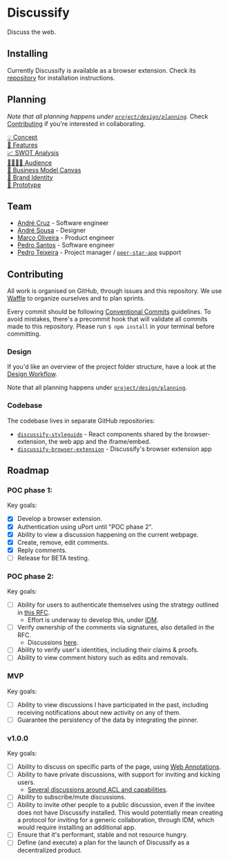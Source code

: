 # Discussify

Discuss the web.

## Installing

Currently Discussify is available as a browser extension. Check its [repository](https://github.com/ipfs-shipyard/discussify-browser-extension) for installation instructions.

## Planning

*Note that all planning happens under [`project/design/planning`](project/design/planning).* Check [Contributing](#contributing) if you're interested in collaborating.

[💡 Concept](project/design/planning/concept.md)  
[🌈 Features](project/design/planning/features.md)  
[📈 SWOT Analysis](project/design/planning/swot.md)  
[👨‍👩‍👧‍👦 Audience](project/design/planning/audience.md)  
[📇 Business Model Canvas](project/design/planning/business-model-canvas.md)  
[💎 Brand Identity](project/design/planning/brand-identity.md)  
[📱 Prototype](project/design/planning/prototype.md)  

## Team

- [André Cruz](https://github.com/satazor) - Software engineer
- [André Sousa](https://github.com/andreforsousa) - Designer
- [Marco Oliveira](https://github.com/marcooliveira) - Product engineer
- [Pedro Santos](https://github.com/PedroMiguelSS) - Software engineer
- [Pedro Teixeira](https://github.com/pgte) - Project manager / [`peer-star-app`](https://github.com/ipfs-shipyard/peer-star-app) support


## Contributing

All work is organised on GitHub, through issues and this repository. We use [Waffle](https://waffle.io/ipfs-shipyard/pm-discussify) to organize ourselves and to plan sprints.

Every commit should be following [Conventional Commits](https://conventionalcommits.org/) guidelines. To avoid mistakes, there's a precommit hook that will validate all commits made to this repository. Please run `$ npm install` in your terminal before committing.

### Design

If you'd like an overview of the project folder structure, have a look at the [Design Workflow](design-workflow.md).

Note that all planning happens under [`project/design/planning`](project/design/planning).

### Codebase

The codebase lives in separate GitHub repositories:

- [`discussify-styleguide`](https://github.com/ipfs-shipyard/discussify-styleguide) - React components shared by the browser-extension, the web app and the iframe/embed.
- [`discussify-browser-extension`](https://github.com/ipfs-shipyard/discussify-browser-extension) - Discussify's browser extension app

## Roadmap

### POC phase 1:

Key goals:
  - [x] Develop a browser extension.
  - [x] Authentication using uPort until "POC phase 2".
  - [x] Ability to view a discussion happening on the current webpage.
  - [x] Create, remove, edit comments.
  - [x] Reply comments.
  - [ ] Release for BETA testing.

### POC phase 2:

Key goals:

- [ ] Ability for users to authenticate themselves using the strategy outlined in [this RFC](https://github.com/ipfs-shipyard/peer-star/pull/15).
    - Effort is underway to develop this, under [IDM](https://github.com/ipfs-shipyard/pm-idm).
- [ ] Verify ownership of the comments via signatures, also detailed in the RFC.
    - Discussions [here](https://github.com/ipfs-shipyard/peer-star-app/issues/4#issuecomment-411109427).
- [ ] Ability to verify user's identities, including their claims & proofs.
- [ ] Ability to view comment history such as edits and removals.

### MVP

Key goals:

- [ ] Ability to view discussions I have participated in the past, including receiving notifications about new activity on any of them.
- [ ] Guarantee the persistency of the data by integrating the pinner.

### v1.0.0

Key goals:

- [ ] Ability to discuss on specific parts of the page, using [Web Annotations](https://www.w3.org/annotation/).
- [ ] Ability to have private discussions, with support for inviting and kicking users.
    - [Several discussions around ACL and capabilities](https://github.com/ipfs/dynamic-data-and-capabilities/issues?utf8=%E2%9C%93&q=is%3Aissue+is%3Aopen+acl).
- [ ] Ability to subscribe/mute discussions.
- [ ] Ability to invite other people to a public discussion, even if the invitee does not have Discussify installed. This would potentially mean creating a protocol for inviting for a generic collaboration, through IDM, which would require installing an additional app.
- [ ] Ensure that it's performant, stable and not resource hungry.
- [ ] Define (and execute) a plan for the launch of Discussify as a decentralized product.
